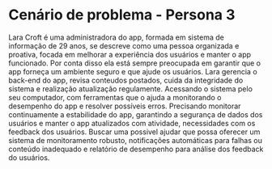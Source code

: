 # Cenário de problema - Persona 3
Lara Croft é uma administradora do app, formada em sistema de informação de 29 anos, se descreve como uma pessoa organizada e proativa, focada em melhorar a experiência dos usuários e manter o app funcionado. Por conta disso ela está sempre preocupada em garantir que o app forneça um ambiente seguro e que ajude os usuários. Lara gerencia o back-end do app, revisa conteudos postados, cuida da integridade do sistema e realização atualização regulamente. Acessando o sistema pelo seu computador, com ferramentas que o ajuda a monitorando o desempenho do app e resolver possíveis erros. Precisando monitorar continuamente a estabilidade do app, garantindo a segurança de dados dos usuários e manter o app atualizados com atividade, necessidades com os feedback dos usuários. Buscar uma possivel ajudar que possa oferecer um sistema de monitoramento robusto, notificações automáticas para falhas ou conteúdo inadequado  e relatório de desempenho para análise dos feedback do usuários.

